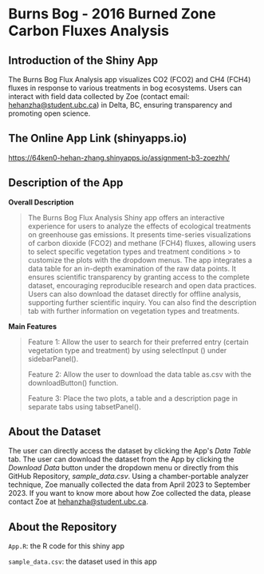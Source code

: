 # Burns Bog - 2016 Burned Zone Carbon Fluxes Analysis
## Introduction of the Shiny App
The Burns Bog Flux Analysis app visualizes CO2 (FCO2) and CH4 (FCH4) fluxes in response to various treatments in bog ecosystems. Users can interact with field data collected by Zoe (contact email: hehanzha@student.ubc.ca) in Delta, BC, ensuring transparency and promoting open science. 
## The Online App Link (shinyapps.io)
https://64ken0-hehan-zhang.shinyapps.io/assignment-b3-zoezhh/
## Description of the App
**Overall Description**
> The Burns Bog Flux Analysis Shiny app offers an interactive experience for users to analyze the effects of ecological treatments on greenhouse gas emissions. It
> presents time-series visualizations of carbon dioxide (FCO2) and methane (FCH4) fluxes, allowing users to select specific vegetation types and treatment conditions > to customize the plots with the dropdown menus. The app integrates a data table for an in-depth examination of the raw data points. It ensures scientific
> transparency by granting access to the complete dataset, encouraging reproducible research and open data practices. Users can also download the dataset directly
> for offline analysis, supporting further scientific inquiry. You can also find the description tab with further information on vegetation types and treatments.

**Main Features**

> Feature 1: Allow the user to search for their preferred entry (certain vegetation type and treatment) by using selectInput () under sidebarPanel().
> 
> Feature 2: Allow the user to download the data table as.csv with the downloadButton() function.
> 
> Feature 3: Place the two plots, a table and a description page in separate tabs using tabsetPanel().
## About the Dataset
The user can directly access the dataset by clicking the App's _Data Table_ tab. The user can download the dataset from the App by clicking the _Download Data_ button under the dropdown menu or directly from this GitHub Repository, _sample_data.csv_. Using a chamber-portable analyzer technique, Zoe manually collected the data from April 2023 to September 2023. If you want to know more about how Zoe collected the data, please contact Zoe at hehanzha@student.ubc.ca.
## About the Repository
`App.R`: the R code for this shiny app

`sample_data.csv`: the dataset used in this app
